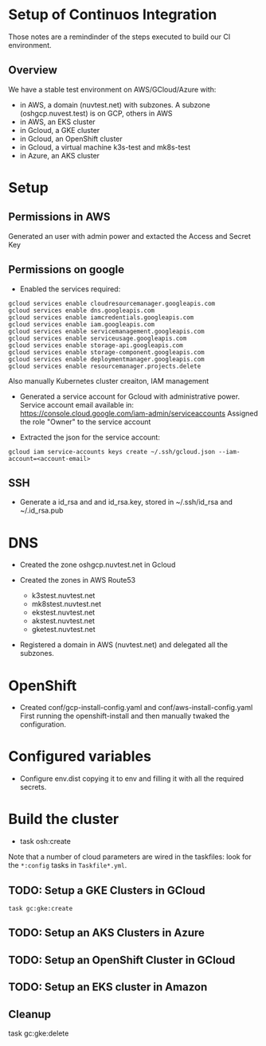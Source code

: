# Setup of Continuos Integration

Those notes are a remindinder of the steps executed to build our CI environment.

## Overview

We have a stable test environment on AWS/GCloud/Azure  with:

- in AWS, a domain (nuvtest.net) with subzones. A subzone (oshgcp.nuvest.test) is on GCP, others in AWS
- in AWS, an EKS cluster
- in Gcloud, a GKE cluster
- in Gcloud, an OpenShift cluster 
- in Gcloud, a virtual machine k3s-test and mk8s-test
- in Azure, an AKS cluster

# Setup

## Permissions in AWS

Generated an user with admin power and extacted the Access and Secret Key 

## Permissions on google

- Enabled the services required:

```
gcloud services enable cloudresourcemanager.googleapis.com
gcloud services enable dns.googleapis.com
gcloud services enable iamcredentials.googleapis.com
gcloud services enable iam.googleapis.com
gcloud services enable servicemanagement.googleapis.com
gcloud services enable serviceusage.googleapis.com
gcloud services enable storage-api.googleapis.com
gcloud services enable storage-component.googleapis.com
gcloud services enable deploymentmanager.googleapis.com
gcloud services enable resourcemanager.projects.delete
```

Also manually Kubernetes cluster creaiton, IAM management

-  Generated a service account for Gcloud with administrative power. 
   Service account email available in: https://console.cloud.google.com/iam-admin/serviceaccounts
   Assigned the role "Owner" to the service account

- Extracted the json for the service account:

```
gcloud iam service-accounts keys create ~/.ssh/gcloud.json --iam-account=<account-email>
```


## SSH 

- Generate a id_rsa and and id_rsa.key,
stored in ~/.ssh/id_rsa and ~/.id_rsa.pub

# DNS

- Created the zone oshgcp.nuvtest.net in Gcloud

- Created the zones in AWS Route53
  - k3stest.nuvtest.net
  - mk8stest.nuvtest.net
  - ekstest.nuvtest.net
  - akstest.nuvtest.net 
  - gketest.nuvtest.net 

- Registered a domain in AWS (nuvtest.net) and delegated all the subzones.

# OpenShift

- Created conf/gcp-install-config.yaml and conf/aws-install-config.yaml
  First running the openshift-install and then manually twaked the configuration.

# Configured variables

- Configure env.dist copying it to env and filling it with all the required secrets.


# Build the cluster


- task osh:create


Note that a number of cloud parameters are wired in the taskfiles: look for the `*:config` tasks in `Taskfile*.yml`.



## TODO: Setup a GKE Clusters in GCloud

```
task gc:gke:create
```

## TODO: Setup an AKS Clusters in Azure

## TODO: Setup an OpenShift Cluster in GCloud

## TODO: Setup an EKS cluster in Amazon


## Cleanup

task gc:gke:delete
